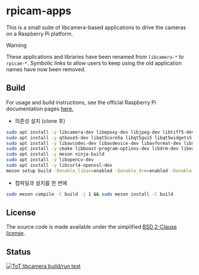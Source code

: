 # rpicam-apps
This is a small suite of libcamera-based applications to drive the cameras on a Raspberry Pi platform.

>[!WARNING]
>These applications and libraries have been renamed from `libcamera-*` to `rpicam-*`. Symbolic links to allow users to keep using the old application names have now been removed.

Build
-----
For usage and build instructions, see the official Raspberry Pi documentation pages [here.](https://www.raspberrypi.com/documentation/computers/camera_software.html#building-libcamera-and-rpicam-apps)        

- 의존성 설치 (clone 후)
```bash
sudo apt install -y libcamera-dev libepoxy-dev libjpeg-dev libtiff5-dev libpng-dev
sudo apt install -y qtbase5-dev libqt5core5a libqt5gui5 libqt5widgets5
sudo apt install -y libavcodec-dev libavdevice-dev libavformat-dev libswresample-dev
sudo apt install -y cmake libboost-program-options-dev libdrm-dev libexif-dev
sudo apt install -y meson ninja-build
sudo apt install -y libopencv-dev
sudo apt install -y libcurl4-openssl-dev
meson setup build -Denable_libav=enabled -Denable_drm=enabled -Denable_egl=enabled -Denable_qt=enabled -Denable_opencv=enabled -Denable_tflite=disabled -Denable_hailo=disabled -Denable_imx500=false
```

- 컴파일과 설치를 한 번에
```bash
sudo meson compile -C build -j 1 && sudo meson install -C build
```


License
-------

The source code is made available under the simplified [BSD 2-Clause license](https://spdx.org/licenses/BSD-2-Clause.html).

Status
------

[![ToT libcamera build/run test](https://github.com/raspberrypi/rpicam-apps/actions/workflows/rpicam-test.yml/badge.svg)](https://github.com/raspberrypi/rpicam-apps/actions/workflows/rpicam-test.yml)
